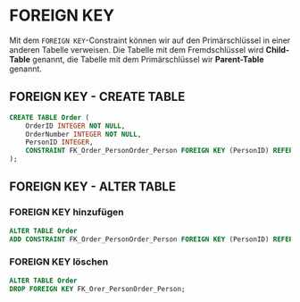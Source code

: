 # FOREIGN KEY

Mit dem `FOREIGN KEY`-Constraint können wir auf den Primärschlüssel in einer anderen Tabelle verweisen. Die Tabelle mit dem Fremdschlüssel wird **Child-Table** genannt, die Tabelle mit dem Primärschlüssel wir **Parent-Table** genannt.

## FOREIGN KEY - CREATE TABLE

````SQL
CREATE TABLE Order (
    OrderID INTEGER NOT NULL,
    OrderNumber INTEGER NOT NULL,
    PersonID INTEGER,
    CONSTRAINT FK_Order_PersonOrder_Person FOREIGN KEY (PersonID) REFERENCES Person(PersonID)
); 
````

## FOREIGN KEY - ALTER TABLE

### FOREIGN KEY hinzufügen

````SQL
ALTER TABLE Order
ADD CONSTRAINT FK_Order_PersonOrder_Person FOREIGN KEY (PersonID) REFERENCES Person(PersonID); 
````

### FOREIGN KEY löschen

````SQL
ALTER TABLE Order
DROP FOREIGN KEY FK_Orer_PersonOrder_Person; 
````